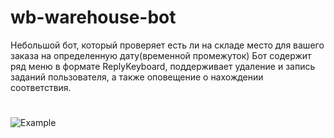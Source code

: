 # wb-warehouse-bot
Небольшой бот, который проверяет есть ли на складе место для вашего заказа на определенную дату(временной промежуток)
Бот содержит ряд меню в формате ReplyKeyboard, поддерживает удаление и запись заданий пользователя, а также оповещение о нахождении соответствия.
#
![Example](https://i.ibb.co/vX6rxCm/tg-bot.jpg)

